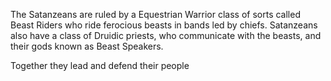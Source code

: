 The Satanzeans are ruled by a Equestrian Warrior class of sorts called Beast Riders who ride ferocious beasts in bands led by chiefs. Satanzeans also have a class of Druidic priests, who communicate with the beasts, and their gods known as Beast Speakers.

Together they lead and defend their people